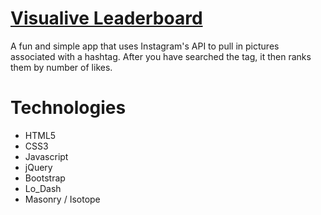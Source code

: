 <a href="http://visualiveapp.com/">Visualive Leaderboard</a>
=============

A fun and simple app that uses Instagram's API to pull in pictures associated with a hashtag. After you have searched the tag, it then ranks them by number of likes.


Technologies
=============

* HTML5
* CSS3
* Javascript
* jQuery
* Bootstrap
* Lo_Dash
* Masonry / Isotope
